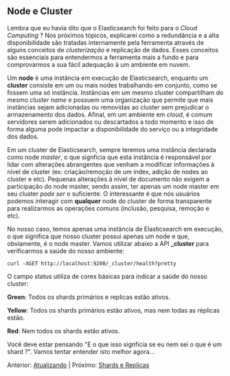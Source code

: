 ## Node e Cluster

Lembra que eu havia dito que o Elasticsearch foi feito para o _Cloud Computing_ ? Nos próximos tópicos, explicarei como a redundância e a alta disponibilidade são tratadas internamente pela ferramenta através de alguns conceitos de _clusterização_ e replicação de dados. Esses conceitos são essenciais para entendermos a ferramenta mais a fundo e para comprovarmos a sua fácil adequação à um ambiente em nuvem.

Um __node__ é uma instância em execução de Elasticsearch, enquanto um __cluster__ consiste em um ou mais nodes trabalhando em conjunto, como se fossem uma só instância. Instâncias em um mesmo cluster compartilham do mesmo _cluster name_ e possuem uma organização que permite que mais instâncias sejam adicionadas ou removidas ao cluster sem prejudicar o armazenamento dos dados. Afinal, em um ambiente em _cloud_, é comum servidores serem adicionados ou descartados a todo momento e isso de forma alguma pode impactar a disponibilidade do serviço ou a integridade dos dados.

Em um cluster de Elasticsearch, sempre teremos uma instância declarada como node _master_, o que signficia que esta instância é responsável por lidar com alterações abrangentes que venham a modificar informações à nível de cluster (ex: criação/remoção de um index, adição de nodes ao cluster e etc). Pequenas alterações à nível de documento não exigem a participação do node master, sendo assim, ter apenas um node master em seu cluster _pode ser_ o suficiente. O interessante é que nós usuários podemos interagir com __qualquer__ node do cluster de forma transparente para realizarmos as operações comuns (inclusão, pesquisa, remoção e etc).

No nosso caso, temos apenas uma instância de Elasticsearch em execução, o que significa que nosso cluster possui apenas um node e que, obviamente, é o node master. Vamos utilizar abaixo a API **_cluster** para verificarmos a saúde do nosso ambiente:

```
curl -XGET http://localhost:9200/_cluster/health?pretty
```

O campo status utiliza de cores básicas para indicar a saúde do nosso cluster:

__Green__: Todos os shards primários e replicas estão ativos.  

__Yellow__: Todos os shards primários estão ativos, mas nem todas as réplicas estão.

__Red__: Nem todos os shards estão ativos.

Você deve estar pensando "E o que isso signficia se eu nem sei o que é um shard ?". Vamos tentar entender isto melhor agora...

Anterior: [Atualizando](/pages/updating.md) | Próximo: [Shards e Replicas](/pages/shards_replicas.md)
